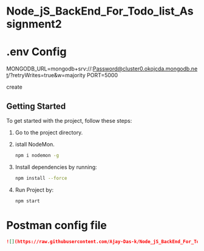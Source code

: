 # Node_jS_BackEnd_For_Todo_list_Assignment2

# .env Config

MONGODB_URL=mongodb+srv://<UserNameMongo>:Password@cluster0.okojcda.mongodb.net/?retryWrites=true&w=majority
PORT=5000

create 

## Getting Started

To get started with the project, follow these steps:

1. Go to the project directory.

2. istall NodeMon.
   
    ```bash
   npm i nodemon -g
    
3. Install dependencies by running:
   
   ```bash
   npm install --force
4. Run Project by:
   
   ```bash
   npm start
# Postman config file


```json
![](https://raw.githubusercontent.com/Ajay-Das-k/Node_jS_BackEnd_For_Todo_list_Assignment2/main/LocalServer_Assignment.postman_collection.json)

